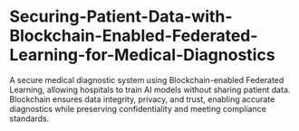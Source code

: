 # Securing-Patient-Data-with-Blockchain-Enabled-Federated-Learning-for-Medical-Diagnostics
A secure medical diagnostic system using Blockchain-enabled Federated Learning, allowing hospitals to train AI models without sharing patient data. Blockchain ensures data integrity, privacy, and trust, enabling accurate diagnostics while preserving confidentiality and meeting compliance standards.
